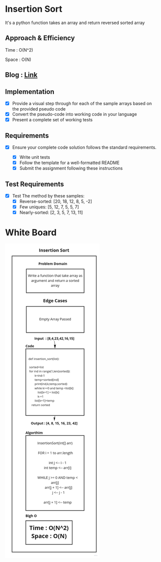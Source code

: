 # Insertion Sort

<!-- Description of the challenge -->

It's a python function takes an array and return reversed sorted array

## Approach & Efficiency

<!-- What approach did you take? Discuss Why. What is the Big O space/time for this approach? -->

Time : O(N^2)

Space : O(N)

## Blog : [Link](BLOG.md)

## Implementation

* [x] Provide a visual step through for each of the sample arrays based on the provided pseudo code
* [x] Convert the pseudo-code into working code in your language
* [x] Present a complete set of working tests

## Requirements

* [x] Ensure your complete code solution follows the standard requirements.

    - [x] Write unit tests
    - [x] Follow the template for a well-formatted README
    - [x] Submit the assignment following these instructions

## Test Requirements

* [x] Test The method by these samples:
    - [x] Reverse-sorted: [20, 18, 12, 8, 5, -2]
    - [x] Few uniques: [5, 12, 7, 5, 5, 7]
    - [x] Nearly-sorted: [2, 3, 5, 7, 13, 11]
# White Board

![insertion_sort](/python/insertion_sort/insertion_sort.jpg)
